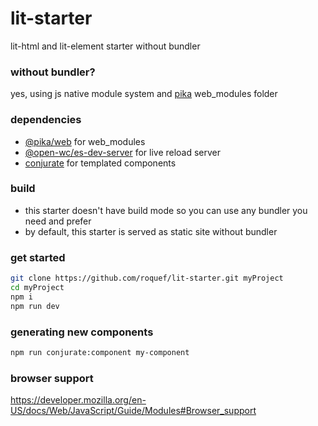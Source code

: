 # lit-starter
lit-html and lit-element starter without bundler

### without bundler?
yes, using js native module system and [pika](https://www.pika.dev/about/) web_modules folder

### dependencies
- [@pika/web](https://github.com/pikapkg/web) for web_modules
- [@open-wc/es-dev-server](https://github.com/open-wc/open-wc/tree/master/packages/es-dev-server) for live reload server
- [conjurate](https://github.com/filipelinhares/conjurate) for templated components

### build
- this starter doesn't have build mode so you can use any bundler you need and prefer
- by default, this starter is served as static site without bundler

### get started
```bash
git clone https://github.com/roquef/lit-starter.git myProject
cd myProject
npm i
npm run dev
```

### generating new components
```bash
npm run conjurate:component my-component
```

### browser support
https://developer.mozilla.org/en-US/docs/Web/JavaScript/Guide/Modules#Browser_support
